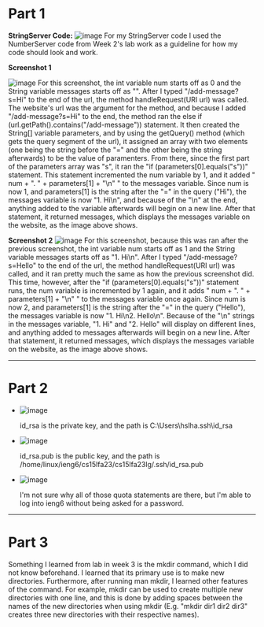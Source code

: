 # Part 1
**StringServer Code:**
![image](https://github.com/howardhamilton1/cse15l-lab-reports/assets/141745300/95481af3-b9d0-4377-a3a6-81082ac5a93c)
For my StringServer code I used the NumberServer code from Week 2's lab work as a guideline for how my code should look and work.

**Screenshot 1**

![image](https://github.com/howardhamilton1/cse15l-lab-reports/assets/141745300/32b71510-1809-4c45-973e-8acaffc3ee4e)
For this screenshot, the int variable num starts off as 0 and the String variable messages starts off as "". After I typed "/add-message?s=Hi" to the end of the url, the  method handleRequest(URI url) was called. The website's url was the argument for the method, and because I added "/add-message?s=Hi" to the end, the method ran the else if (url.getPath().contains("/add-message")) statement. It then created the String[] variable parameters, and by using the getQuery() method (which gets the query segment of the url), it assigned an array with two elements (one being the string before the "=" and the other being the string afterwards) to be the value of paramenters. From there, since the first part of the parameters array was "s", it ran the "if (parameters[0].equals("s"))" statement. This statement incremented the num variable by 1, and it added " num + ". " + parameters[1] + "\n" " to the messages variable. Since num is now 1, and parameters[1] is the string after the "=" in the query ("Hi"), the messages variable is now "1. Hi\n", and because of the "\n" at the end, anything added to the variable afterwards will begin on a new line. After that statement, it returned messages, which displays the messages variable on the website, as the image above shows.


**Screenshot 2**
![image](https://github.com/howardhamilton1/cse15l-lab-reports/assets/141745300/11dbbc4b-c535-4e40-8bb2-a58252e73423)
For this screenshot, because this was ran after the previous screenshot, the int variable num starts off as 1 and the String variable messages starts off as "1. Hi\n". After I typed "/add-message?s=Hello" to the end of the url, the  method handleRequest(URI url) was called, and it ran pretty much the same as how the previous screenshot did. This time, however, after the "if (parameters[0].equals("s"))" statement runs, the num variable is incremented by 1 again, and it adds " num + ". " + parameters[1] + "\n" " to the messages variable once again. Since num is now 2, and parameters[1] is the string after the "=" in the query ("Hello"), the messages variable is now "1. Hi\n2. Hello\n". Because of the "\n" strings in the messages variable, "1. Hi" and "2. Hello" will display on different lines, and anything added to messages afterwards will begin on a new line. After that statement, it returned messages, which displays the messages variable on the website, as the image above shows.

---
# Part 2
* ![image](https://github.com/howardhamilton1/cse15l-lab-reports/assets/141745300/91d4824c-4820-4fa3-83d0-b50bced46d0c)

    id_rsa is the private key, and the path is C:\Users\hslha\.ssh\id_rsa
* ![image](https://github.com/howardhamilton1/cse15l-lab-reports/assets/141745300/e0219ed8-b026-4f59-b17d-41cee5fe2075)

    id_rsa.pub is the public key, and the path is /home/linux/ieng6/cs15lfa23/cs15lfa23lg/.ssh/id_rsa.pub
* ![image](https://github.com/howardhamilton1/cse15l-lab-reports/assets/141745300/b2094abd-a9ce-4a78-a947-d1dee4c63ead)

   I'm not sure why all of those quota statements are there, but I'm able to log into ieng6 without being asked for a password.


---
# Part 3
Something I learned from lab in week 3 is the mkdir command, which I did not know beforehand. I learned that its primary use is to make new directories. Furthermore, after running man mkdir, I learned other features of the command. For example, mkdir can be used to create multiple new directories with one line, and this is done by adding spaces between the names of the new directories when using mkdir (E.g. "mkdir dir1 dir2 dir3" creates three new directories with their respective names).
